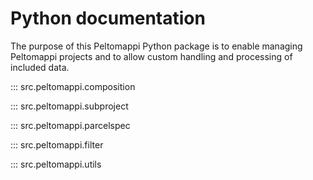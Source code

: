 # Python documentation

The purpose of this Peltomappi Python package is to enable managing Peltomappi
projects and to allow custom handling and processing of included data.

::: src.peltomappi.composition

::: src.peltomappi.subproject

::: src.peltomappi.parcelspec

::: src.peltomappi.filter

::: src.peltomappi.utils
